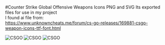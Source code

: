 #Counter Strike Global Offensive Weapons Icons PNG and SVG
Its exported files for use in my project  
I found ai file from:  
https://www.unknowncheats.me/forum/cs-go-releases/169881-csgo-weapon-icons-ttf-font.html

![CSGO](https://raw.githubusercontent.com/atiksoftware/csgo_memory_hacking_examples/master/csgo_weapon_icons/example_list_ai.png)
![CSGO](https://raw.githubusercontent.com/atiksoftware/csgo_memory_hacking_examples/master/csgo_weapon_icons/example_normal.png)
![CSGO](https://raw.githubusercontent.com/atiksoftware/csgo_memory_hacking_examples/master/csgo_weapon_icons/example_outline.png)



